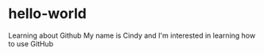 # hello-world
Learning about Github
My name is Cindy and I'm interested in learning how to use GitHub
